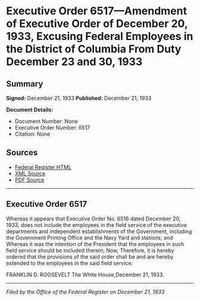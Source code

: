 # Executive Order 6517—Amendment of Executive Order of December 20, 1933, Excusing Federal Employees in the District of Columbia From Duty December 23 and 30, 1933

## Summary

**Signed:** December 21, 1933
**Published:** December 21, 1933

**Document Details:**
- Document Number: None
- Executive Order Number: 6517
- Citation: None

## Sources
- [Federal Register HTML](https://www.presidency.ucsb.edu/documents/executive-order-6517-amendment-executive-order-december-20-1933-excusing-federal-employees)
- [XML Source](None)
- [PDF Source](None)

---

## Executive Order 6517

Whereas it appears that Executive Order No. 6516 dated December 20, 1933, does not include the employees in the field service of the executive departments and independent establishments of the Government, including the Government Printing Office and the Navy Yard and stations; and
Whereas it was the intention of the President that the employees in such field service should be included therein;
Now, Therefore, it is hereby ordered that the provisions of the said order shall be and are hereby extended to the employees in the said field service.

FRANKLIN D. ROOSEVELT
The White House,December 21, 1933.

---

*Filed by the Office of the Federal Register on December 21, 1933*
